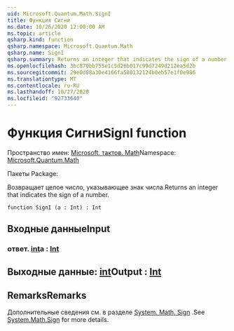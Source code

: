 ```yaml
---
uid: Microsoft.Quantum.Math.SignI
title: Функция Сигни
ms.date: 10/26/2020 12:00:00 AM
ms.topic: article
qsharp.kind: function
qsharp.namespace: Microsoft.Quantum.Math
qsharp.name: SignI
qsharp.summary: Returns an integer that indicates the sign of a number.
ms.openlocfilehash: 3bc870bb755e1c5d26b017c99d7249d212ea5d2b
ms.sourcegitcommit: 29e0d88a30e4166fa580132124b0eb57e1f0e986
ms.translationtype: MT
ms.contentlocale: ru-RU
ms.lasthandoff: 10/27/2020
ms.locfileid: "92733640"
---
```

# <a name="signi-function"></a><span data-ttu-id="94567-102">Функция Сигни</span><span class="sxs-lookup"><span data-stu-id="94567-102">SignI function</span></span>

<span data-ttu-id="94567-103">Пространство имен: [Microsoft. тактов. Math](xref:Microsoft.Quantum.Math)</span><span class="sxs-lookup"><span data-stu-id="94567-103">Namespace: [Microsoft.Quantum.Math](xref:Microsoft.Quantum.Math)</span></span>

<span data-ttu-id="94567-104">Пакеты [](https://nuget.org/packages/)</span><span class="sxs-lookup"><span data-stu-id="94567-104">Package: [](https://nuget.org/packages/)</span></span>


<span data-ttu-id="94567-105">Возвращает целое число, указывающее знак числа.</span><span class="sxs-lookup"><span data-stu-id="94567-105">Returns an integer that indicates the sign of a number.</span></span>

```qsharp
function SignI (a : Int) : Int
```


## <a name="input"></a><span data-ttu-id="94567-106">Входные данные</span><span class="sxs-lookup"><span data-stu-id="94567-106">Input</span></span>

### <a name="a--int"></a><span data-ttu-id="94567-107">ответ. [int](xref:microsoft.quantum.lang-ref.int)</span><span class="sxs-lookup"><span data-stu-id="94567-107">a : [Int](xref:microsoft.quantum.lang-ref.int)</span></span>





## <a name="output--int"></a><span data-ttu-id="94567-108">Выходные данные: [int](xref:microsoft.quantum.lang-ref.int)</span><span class="sxs-lookup"><span data-stu-id="94567-108">Output : [Int](xref:microsoft.quantum.lang-ref.int)</span></span>



## <a name="remarks"></a><span data-ttu-id="94567-109">Remarks</span><span class="sxs-lookup"><span data-stu-id="94567-109">Remarks</span></span>

<span data-ttu-id="94567-110">Дополнительные сведения см. в разделе [System. Math. Sign](https://docs.microsoft.com/dotnet/api/system.math.sign) .</span><span class="sxs-lookup"><span data-stu-id="94567-110">See [System.Math.Sign](https://docs.microsoft.com/dotnet/api/system.math.sign) for more details.</span></span>